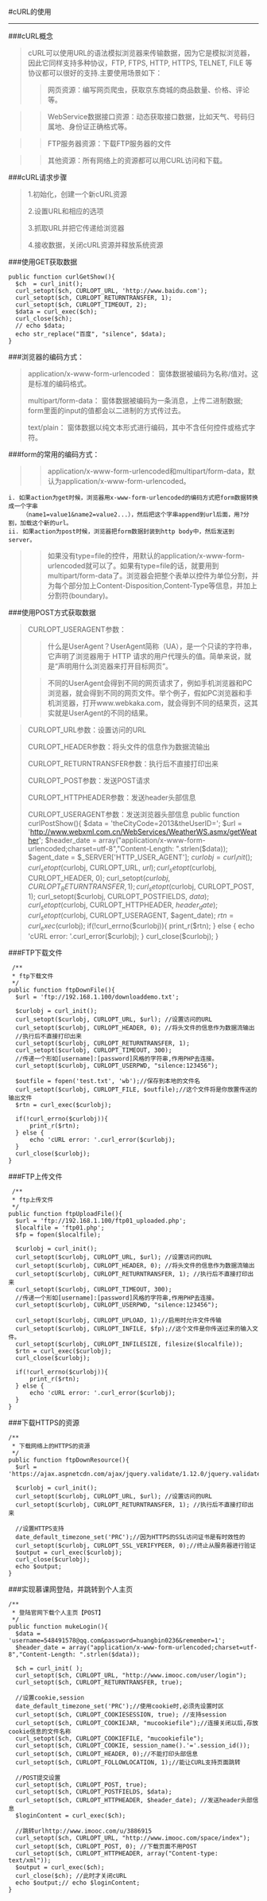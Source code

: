 #cURL的使用
***

###cURL概念
>cURL可以使用URL的语法模拟浏览器来传输数据，因为它是模拟浏览器，因此它同样支持多种协议，FTP, FTPS, HTTP, HTTPS,  TELNET, FILE 等协议都可以很好的支持.主要使用场景如下：
>
>>网页资源：编写网页爬虫，获取京东商城的商品数量、价格、评论等。

>>WebService数据接口资源：动态获取接口数据，比如天气、号码归属地、身份证正确格式等。

>>FTP服务器资源：下载FTP服务器的文件

>>其他资源：所有网络上的资源都可以用CURL访问和下载。

###cURL请求步骤
>1.初始化，创建一个新cURL资源
>
>2.设置URL和相应的选项
>
>3.抓取URL并把它传递给浏览器
>
>4.接收数据，关闭cURL资源并释放系统资源

###使用GET获取数据

	public function curlGetShow(){
	  $ch  = curl_init();
	  curl_setopt($ch, CURLOPT_URL, 'http://www.baidu.com');
	  curl_setopt($ch, CURLOPT_RETURNTRANSFER, 1);
	  curl_setopt($ch, CURLOPT_TIMEOUT, 2);
	  $data = curl_exec($ch);
	  curl_close($ch);
	  // echo $data;
	  echo str_replace("百度", "silence", $data);
	}

###浏览器的编码方式：
>application/x-www-form-urlencoded： 窗体数据被编码为名称/值对。这是标准的编码格式。
>
>multipart/form-data： 窗体数据被编码为一条消息，上传二进制数据; form里面的input的值都会以二进制的方式传过去。
>
>text/plain： 窗体数据以纯文本形式进行编码，其中不含任何控件或格式字符。
	
###form的常用的编码方式：
>>application/x-www-form-urlencoded和multipart/form-data，默认为application/x-www-form-urlencoded。
>
	i. 如果action为get时候，浏览器用x-www-form-urlencoded的编码方式把form数据转换成一个字串
		（name1=value1&name2=value2...），然后把这个字串append到url后面，用?分割，加载这个新的url。
	ii. 如果action为post时候，浏览器把form数据封装到http body中，然后发送到server。 
>>如果没有type=file的控件，用默认的application/x-www-form-urlencoded就可以了。如果有type=file的话，就要用到multipart/form-data了。浏览器会把整个表单以控件为单位分割，并为每个部分加上Content-Disposition,Content-Type等信息，并加上分割符(boundary)。

###使用POST方式获取数据
>CURLOPT_USERAGENT参数：
>>什么是UserAgent？UserAgent简称（UA），是一个只读的字符串，它声明了浏览器用于 HTTP 请求的用户代理头的值。简单来说，就是“声明用什么浏览器来打开目标网页”。
>
>>不同的UserAgent会得到不同的网页请求了，例如手机浏览器和PC浏览器，就会得到不同的网页文件。举个例子，假如PC浏览器和手机浏览器，打开www.webkaka.com，就会得到不同的结果页，这其实就是UserAgent的不同的结果。

>CURLOPT_URL参数：设置访问的URL
>
>CURLOPT_HEADER参数：将头文件的信息作为数据流输出
>
>CURLOPT_RETURNTRANSFER参数：执行后不直接打印出来
>
>CURLOPT_POST参数：发送POST请求
>
>CURLOPT_HTTPHEADER参数：发送header头部信息
>
>CURLOPT_USERAGENT参数：发送浏览器头部信息
	public function curlPostShow(){
	  $data = 'theCityCode=2013&theUserID=';
	  $url = 'http://www.webxml.com.cn/WebServices/WeatherWS.asmx/getWeather';
	  $header_date = array("application/x-www-form-urlencoded;charset=utf-8","Content-Length: ".strlen($data));
	  $agent_date = $_SERVER['HTTP_USER_AGENT'];
	  $curlobj = curl_init();
	  curl_setopt($curlobj, CURLOPT_URL, $url);
	  curl_setopt($curlobj, CURLOPT_HEADER, 0);
	  curl_setopt($curlobj, CURLOPT_RETURNTRANSFER, 1);
	  curl_setopt($curlobj, CURLOPT_POST, 1);
	  curl_setopt($curlobj, CURLOPT_POSTFIELDS, $data);
	  curl_setopt($curlobj, CURLOPT_HTTPHEADER, $header_date); 
	  curl_setopt($curlobj, CURLOPT_USERAGENT, $agent_date); 
	  $rtn = curl_exec($curlobj);
	  if(!curl_errno($curlobj)){
	      print_r($rtn);
	  } else {
	      echo 'cURL error: '.curl_error($curlobj);
	  }
	  curl_close($curlobj);
	}

###FTP下载文件

     /**
     * ftp下载文件
     */
    public function ftpDownFile(){
      $url = 'ftp://192.168.1.100/downloaddemo.txt';

      $curlobj = curl_init();
      curl_setopt($curlobj, CURLOPT_URL, $url); //设置访问的URL
      curl_setopt($curlobj, CURLOPT_HEADER, 0); //将头文件的信息作为数据流输出
	  //执行后不直接打印出来
      curl_setopt($curlobj, CURLOPT_RETURNTRANSFER, 1); 
      curl_setopt($curlobj, CURLOPT_TIMEOUT, 300);
	  //传递一个形如[username]:[password]风格的字符串,作用PHP去连接。
      curl_setopt($curlobj, CURLOPT_USERPWD, "silence:123456");

      $outfile = fopen('test.txt', 'wb');//保存到本地的文件名
      curl_setopt($curlobj, CURLOPT_FILE, $outfile);//这个文件将是你放置传送的输出文件
      $rtn = curl_exec($curlobj);

      if(!curl_errno($curlobj)){
          print_r($rtn);
      } else {
          echo 'cURL error: '.curl_error($curlobj);
      }
      curl_close($curlobj);
    }
###FTP上传文件

     /**
     * ftp上传文件
     */
    public function ftpUploadFile(){
      $url = 'ftp://192.168.1.100/ftp01_uploaded.php';
      $localfile = 'ftp01.php';
      $fp = fopen($localfile);

      $curlobj = curl_init();
      curl_setopt($curlobj, CURLOPT_URL, $url); //设置访问的URL
      curl_setopt($curlobj, CURLOPT_HEADER, 0); //将头文件的信息作为数据流输出
      curl_setopt($curlobj, CURLOPT_RETURNTRANSFER, 1); //执行后不直接打印出来
      curl_setopt($curlobj, CURLOPT_TIMEOUT, 300);
      //传递一个形如[username]:[password]风格的字符串,作用PHP去连接。
      curl_setopt($curlobj, CURLOPT_USERPWD, "silence:123456");

      curl_setopt($curlobj, CURLOPT_UPLOAD, 1);//启用时允许文件传输
      curl_setopt($curlobj, CURLOPT_INFILE, $fp);//这个文件是你传送过来的输入文件。
      curl_setopt($curlobj, CURLOPT_INFILESIZE, filesize($localfile));
      $rtn = curl_exec($curlobj);
      curl_close($curlobj);

      if(!curl_errno($curlobj)){
          print_r($rtn);
      } else {
          echo 'cURL error: '.curl_error($curlobj);
      }
    }

###下载HTTPS的资源

    /**
     * 下载网络上的HTTPS的资源
     */
    public function ftpDownResource(){
      $url = 'https://ajax.aspnetcdn.com/ajax/jquery.validate/1.12.0/jquery.validate.js';

      $curlobj = curl_init();
      curl_setopt($curlobj, CURLOPT_URL, $url); //设置访问的URL
      curl_setopt($curlobj, CURLOPT_RETURNTRANSFER, 1); //执行后不直接打印出来

      //设置HTTPS支持
      date_default_timezone_set('PRC');//因为HTTPS的SSL访问证书是有时效性的
      curl_setopt($curlobj, CURLOPT_SSL_VERIFYPEER, 0);//终止从服务器进行验证
      $output = curl_exec($curlobj);
      curl_close($curlobj);
      echo $output;
    }
###实现慕课网登陆，并跳转到个人主页

    /**
     * 登陆官网下载个人主页【POST】
     */
    public function mukeLogin(){  
      $data = 'username=548491578@qq.com&password=huangbin0236&remember=1';
      $header_date = array("application/x-www-form-urlencoded;charset=utf-8","Content-Length: ".strlen($data));

      $ch = curl_init( );  
      curl_setopt($ch, CURLOPT_URL, "http://www.imooc.com/user/login"); 
      curl_setopt($ch, CURLOPT_RETURNTRANSFER, true); 

      //设置cookie,session
      date_default_timezone_set('PRC');//使用cookie时,必须先设置时区
      curl_setopt($ch, CURLOPT_COOKIESESSION, true); //支持session
      curl_setopt($ch, CURLOPT_COOKIEJAR, "mucookiefile");//连接关闭以后,存放cookie信息的文件名称
      curl_setopt($ch, CURLOPT_COOKIEFILE, "mucookiefile");
      curl_setopt($ch, CURLOPT_COOKIE, session_name().'='.session_id());
      curl_setopt($ch, CURLOPT_HEADER, 0);//不能打印头部信息
      curl_setopt($ch, CURLOPT_FOLLOWLOCATION, 1);//能让CURL支持页面跳转

      //POST提交设置
      curl_setopt($ch, CURLOPT_POST, true);  
      curl_setopt($ch, CURLOPT_POSTFIELDS, $data); 
      curl_setopt($ch, CURLOPT_HTTPHEADER, $header_date); //发送header头部信息
      $loginContent = curl_exec($ch);  

      //跳转urlhttp://www.imooc.com/u/3886915
      curl_setopt($ch, CURLOPT_URL, "http://www.imooc.com/space/index"); 
      curl_setopt($ch, CURLOPT_POST, 0); //下载页面不用POST
      curl_setopt($ch, CURLOPT_HTTPHEADER, array("Content-type: text/xml"));
      $output = curl_exec($ch);  
      curl_close($ch); //此时才关闭cURL
      echo $output;// echo $loginContent;
    } 
